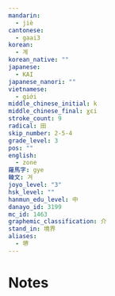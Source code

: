 ```yaml
---
mandarin:
  - jiè
cantonese:
  - gaai3
korean:
  - 계
korean_native: ""
japanese:
  - KAI
japanese_nanori: ""
vietnamese:
  - giới
middle_chinese_initial: k
middle_chinese_final: ɣɛi
stroke_count: 9
radical: 田
skip_number: 2-5-4
grade_level: 3
pos: ""
english:
  - zone
羅馬字: gye
韓文: 겨
joyo_level: "3"
hsk_level: ""
hanmun_edu_level: 中
danayo_id: 3199
mc_id: 1463
graphemic_classification: 介
stand_in: 境界
aliases:
  - 堺
---
```


# Notes
